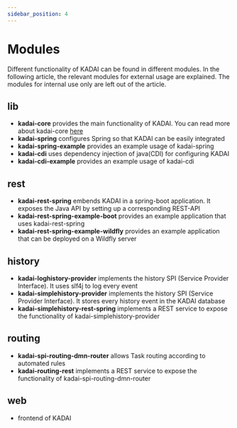 ```yaml
---
sidebar_position: 4
---
```


# Modules

Different functionality of KADAI can be found in different modules. In the following article, the relevant modules for external usage are explained. The modules for internal use only are left out of the article. 

## lib

- **kadai-core** provides the main functionality of KADAI. You can read more about kadai-core [here](../core-concepts/javaApiUsage)
- **kadai-spring** configures Spring so that KADAI can be easily integrated
- **kadai-spring-example** provides an example usage of kadai-spring
- **kadai-cdi** uses dependency injection of java(CDI) for configuring KADAI
- **kadai-cdi-example** provides an example usage of kadai-cdi

## rest

- **kadai-rest-spring** embends KADAI in a spring-boot application. It exposes the Java API by setting up a corresponding REST-API
- **kadai-rest-spring-example-boot** provides an example application that uses kadai-rest-spring
- **kadai-rest-spring-example-wildfly** provides an example application that can be deployed on a Wildfly server

## history

- **kadai-loghistory-provider** implements the history SPI (Service Provider Interface). It uses slf4j to log every event
- **kadai-simplehistory-provider**  implements the history SPI (Service Provider Interface). It stores every history event in the KADAI database
- **kadai-simplehistory-rest-spring** implements a REST service to expose the functionality of kadai-simplehistory-provider 

## routing

- **kadai-spi-routing-dmn-router** allows Task routing according to automated rules
- **kadai-routing-rest** implements a REST service to expose the functionality of kadai-spi-routing-dmn-router

## web

- frontend of KADAI
